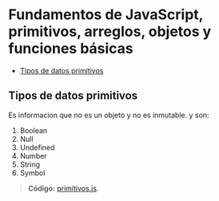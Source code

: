 # Fundamentos de JavaScript, primitivos, arreglos, objetos y funciones básicas

- [Tipos de datos primitivos](#tipos-de-datos-primitivos)


## Tipos de datos primitivos
Es informacion que no es un objeto y no es inmutable. y son:
1. Boolean
2. Null
3. Undefined
4. Number
5. String
6. Symbol
> **Código:**
> [primitivos.js](/s3-funda-primitivos/src/assets/js/21-intro-datos-primitivos.js).

